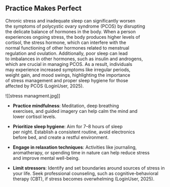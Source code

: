 ## Practice Makes Perfect

Chronic stress and inadequate sleep can significantly worsen  
the symptoms of polycystic ovary syndrome (PCOS) by disrupting  
the delicate balance of hormones in the body. When a person  
experiences ongoing stress, the body produces higher levels of  
cortisol, the stress hormone, which can interfere with the  
normal functioning of other hormones related to menstrual  
regulation and ovulation. Additionally, poor sleep can lead  
to imbalances in other hormones, such as insulin and androgens,  
which are crucial in managing PCOS. As a result, individuals  
may experience increased symptoms like irregular periods,  
weight gain, and mood swings, highlighting the importance  
of stress management and proper sleep hygiene for those  
affected by PCOS (LoginUser, 2025).  

![[stress managment.jpg]]

- **Practice mindfulness**: Meditation, deep breathing  
exercises, and guided imagery can help calm the mind and  
lower cortisol levels.  

- **Prioritize sleep hygiene**: Aim for 7–8 hours of sleep  
per night. Establish a consistent routine, avoid electronics  
before bed, and create a restful environment.  

- **Engage in relaxation techniques**: Activities like journaling,  
aromatherapy, or spending time in nature can help reduce stress  
and improve mental well-being.  

- **Limit stressors**: Identify and set boundaries around sources 
of stress in your life. Seek professional counseling, such as cognitive-behavioral  
therapy (CBT), if stress becomes overwhelming (LoginUser, 2025).